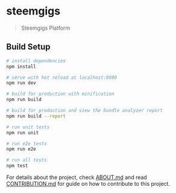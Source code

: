 # steemgigs

> Steemgigs Platform

## Build Setup

``` bash
# install dependencies
npm install

# serve with hot reload at localhost:8080
npm run dev

# build for production with minification
npm run build

# build for production and view the bundle analyzer report
npm run build --report

# run unit tests
npm run unit

# run e2e tests
npm run e2e

# run all tests
npm test
```

For details about the project, check [ABOUT.md](ABOUT.md) and read [CONTRIBUTION.md](CONTRIBUTING.md) for guide on how to contribute to this project.
